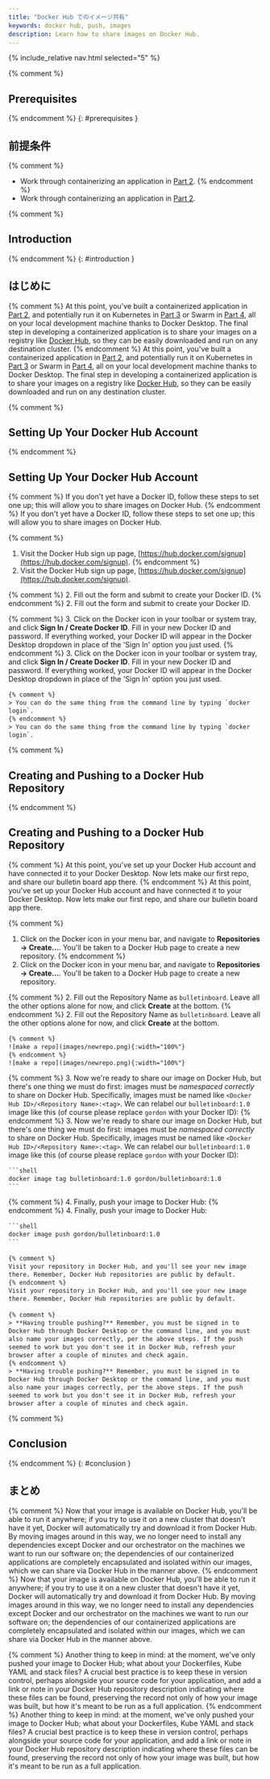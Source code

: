 ```yaml
---
title: "Docker Hub でのイメージ共有"
keywords: docker hub, push, images
description: Learn how to share images on Docker Hub.
---
```


{% include_relative nav.html selected="5" %}

{% comment %}
## Prerequisites
{% endcomment %}
{: #prerequisites }
## 前提条件

{% comment %}
- Work through containerizing an application in [Part 2](part2.md).
{% endcomment %}
- Work through containerizing an application in [Part 2](part2.md).

{% comment %}
## Introduction
{% endcomment %}
{: #introduction }
## はじめに

{% comment %}
At this point, you've built a containerized application in [Part 2](part2.md), and potentially run it on Kubernetes in [Part 3](part3.md) or Swarm in [Part 4](part4.md), all on your local development machine thanks to Docker Desktop. The final step in developing a containerized application is to share your images on a registry like [Docker Hub](https://hub.docker.com/), so they can be easily downloaded and run on any destination cluster.
{% endcomment %}
At this point, you've built a containerized application in [Part 2](part2.md), and potentially run it on Kubernetes in [Part 3](part3.md) or Swarm in [Part 4](part4.md), all on your local development machine thanks to Docker Desktop. The final step in developing a containerized application is to share your images on a registry like [Docker Hub](https://hub.docker.com/), so they can be easily downloaded and run on any destination cluster.

{% comment %}
## Setting Up Your Docker Hub Account
{% endcomment %}
## Setting Up Your Docker Hub Account

{% comment %}
If you don't yet have a Docker ID, follow these steps to set one up; this will allow you to share images on Docker Hub.
{% endcomment %}
If you don't yet have a Docker ID, follow these steps to set one up; this will allow you to share images on Docker Hub.

{% comment %}
1.  Visit the Docker Hub sign up page, [https://hub.docker.com/signup](https://hub.docker.com/signup).
{% endcomment %}
1.  Visit the Docker Hub sign up page, [https://hub.docker.com/signup](https://hub.docker.com/signup).

{% comment %}
2.  Fill out the form and submit to create your Docker ID.
{% endcomment %}
2.  Fill out the form and submit to create your Docker ID.

{% comment %}
3.  Click on the Docker icon in your toolbar or system tray, and click **Sign In / Create Docker ID**. Fill in your new Docker ID and password. If everything worked, your Docker ID will appear in the Docker Desktop dropdown in place of the 'Sign In' option you just used.
{% endcomment %}
3.  Click on the Docker icon in your toolbar or system tray, and click **Sign In / Create Docker ID**. Fill in your new Docker ID and password. If everything worked, your Docker ID will appear in the Docker Desktop dropdown in place of the 'Sign In' option you just used.

    {% comment %}
    > You can do the same thing from the command line by typing `docker login`.
    {% endcomment %}
    > You can do the same thing from the command line by typing `docker login`.

{% comment %}
## Creating and Pushing to a Docker Hub Repository
{% endcomment %}
## Creating and Pushing to a Docker Hub Repository

{% comment %}
At this point, you've set up your Docker Hub account and have connected it to your Docker Desktop. Now lets make our first repo, and share our bulletin board app there.
{% endcomment %}
At this point, you've set up your Docker Hub account and have connected it to your Docker Desktop. Now lets make our first repo, and share our bulletin board app there.

{% comment %}
1.  Click on the Docker icon in your menu bar, and navigate to **Repositories -> Create...**. You'll be taken to a Docker Hub page to create a new repository.
{% endcomment %}
1.  Click on the Docker icon in your menu bar, and navigate to **Repositories -> Create...**. You'll be taken to a Docker Hub page to create a new repository.

{% comment %}
2.  Fill out the Repository Name as `bulletinboard`. Leave all the other options alone for now, and click **Create** at the bottom.
{% endcomment %}
2.  Fill out the Repository Name as `bulletinboard`. Leave all the other options alone for now, and click **Create** at the bottom.

    {% comment %}
    ![make a repo](images/newrepo.png){:width="100%"}
    {% endcomment %}
    ![make a repo](images/newrepo.png){:width="100%"}

{% comment %}
3.  Now we're ready to share our image on Docker Hub, but there's one thing we must do first: images must be *namespaced correctly* to share on Docker Hub. Specifically, images must be named like `<Docker Hub ID>/<Repository Name>:<tag>`. We can relabel our `bulletinboard:1.0` image like this (of course please replace `gordon` with your Docker ID):
{% endcomment %}
3.  Now we're ready to share our image on Docker Hub, but there's one thing we must do first: images must be *namespaced correctly* to share on Docker Hub. Specifically, images must be named like `<Docker Hub ID>/<Repository Name>:<tag>`. We can relabel our `bulletinboard:1.0` image like this (of course please replace `gordon` with your Docker ID):

    ```shell
    docker image tag bulletinboard:1.0 gordon/bulletinboard:1.0
    ```

{% comment %}
4. Finally, push your image to Docker Hub:
{% endcomment %}
4. Finally, push your image to Docker Hub:

    ```shell
    docker image push gordon/bulletinboard:1.0
    ```

    {% comment %}
    Visit your repository in Docker Hub, and you'll see your new image there. Remember, Docker Hub repositories are public by default.
    {% endcomment %}
    Visit your repository in Docker Hub, and you'll see your new image there. Remember, Docker Hub repositories are public by default.

    {% comment %}
    > **Having trouble pushing?** Remember, you must be signed in to Docker Hub through Docker Desktop or the command line, and you must also name your images correctly, per the above steps. If the push seemed to work but you don't see it in Docker Hub, refresh your browser after a couple of minutes and check again.
    {% endcomment %}
    > **Having trouble pushing?** Remember, you must be signed in to Docker Hub through Docker Desktop or the command line, and you must also name your images correctly, per the above steps. If the push seemed to work but you don't see it in Docker Hub, refresh your browser after a couple of minutes and check again.

{% comment %}
## Conclusion
{% endcomment %}
{: #conclusion }
## まとめ

{% comment %}
Now that your image is available on Docker Hub, you'll be able to run it anywhere; if you try to use it on a new cluster that doesn't have it yet, Docker will automatically try and download it from Docker Hub. By moving images around in this way, we no longer need to install any dependencies except Docker and our orchestrator on the machines we want to run our software on; the dependencies of our containerized applications are completely encapsulated and isolated within our images, which we can share via Docker Hub in the manner above.
{% endcomment %}
Now that your image is available on Docker Hub, you'll be able to run it anywhere; if you try to use it on a new cluster that doesn't have it yet, Docker will automatically try and download it from Docker Hub. By moving images around in this way, we no longer need to install any dependencies except Docker and our orchestrator on the machines we want to run our software on; the dependencies of our containerized applications are completely encapsulated and isolated within our images, which we can share via Docker Hub in the manner above.

{% comment %}
Another thing to keep in mind: at the moment, we've only pushed your image to Docker Hub; what about your Dockerfiles, Kube YAML and stack files? A crucial best practice is to keep these in version control, perhaps alongside your source code for your application, and add a link or note in your Docker Hub repository description indicating where these files can be found, preserving the record not only of how your image was built, but how it's meant to be run as a full application.
{% endcomment %}
Another thing to keep in mind: at the moment, we've only pushed your image to Docker Hub; what about your Dockerfiles, Kube YAML and stack files? A crucial best practice is to keep these in version control, perhaps alongside your source code for your application, and add a link or note in your Docker Hub repository description indicating where these files can be found, preserving the record not only of how your image was built, but how it's meant to be run as a full application.
